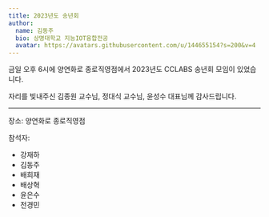 ```yaml
---
title: 2023년도 송년회
author:
  name: 김동주
  bio: 상명대학교 지능IOT융합전공
  avatar: https://avatars.githubusercontent.com/u/144655154?s=200&v=4
---
```


금일 오후 6시에 양연화로 종로직영점에서 2023년도 CCLABS 송년회 모임이 있었습니다.

자리를 빛내주신 김종원 교수님, 정대식 교수님, 윤성수 대표님께 감사드립니다.

---

장소: 양연화로 종로직영점

참석자:
* 강재하
* 김동주
* 배희재
* 배상혁
* 윤은수
* 전경민
